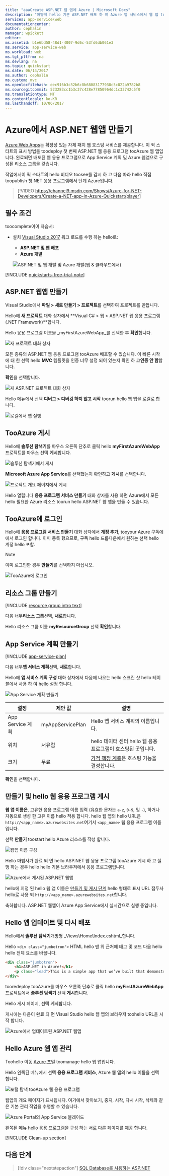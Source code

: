 ```yaml
---
title: "aaaCreate ASP.NET 웹 앱에 Azure | Microsoft Docs"
description: "어떻게 hello 기본 ASP.NET 배포 하 여 Azure 앱 서비스에서 웹 앱 toorun 웹 앱에 알아봅니다."
services: app-service\web
documentationcenter: 
author: cephalin
manager: wpickett
editor: 
ms.assetid: b1e6bd58-48d1-4007-9d6c-53fd6db061e3
ms.service: app-service-web
ms.workload: web
ms.tgt_pltfrm: na
ms.devlang: na
ms.topic: quickstart
ms.date: 06/14/2017
ms.author: cephalin
ms.custom: mvc
ms.openlocfilehash: eec916b3c32b6c8b68083177938c5c822a9782b8
ms.sourcegitcommit: 523283cc1b3c37c428e77850964dc1c33742c5f0
ms.translationtype: MT
ms.contentlocale: ko-KR
ms.lasthandoff: 10/06/2017
---
```

# <a name="create-an-aspnet-web-app-in-azure"></a>Azure에서 ASP.NET 웹앱 만들기

[Azure Web Apps](https://docs.microsoft.com/azure/app-service-web/app-service-web-overview)는 확장성 있는 자체 패치 웹 호스팅 서비스를 제공합니다.  이 퀵 스타트의 표시 방법을 toodeploy 첫 번째 ASP.NET 웹 응용 프로그램 tooAzure 웹 앱입니다. 완료되면 배포된 웹 응용 프로그램으로 App Service 계획 및 Azure 웹앱으로 구성된 리소스 그룹을 갖습니다.

작업에서이 퀵 스타트의 hello 비디오 toosee를 감시 하 고 다음 따라 hello 직접 toopublish 첫.NET 응용 프로그램에서 단계 Azure입니다.

> [!VIDEO https://channel9.msdn.com/Shows/Azure-for-NET-Developers/Create-a-NET-app-in-Azure-Quickstart/player]

## <a name="prerequisites"></a>필수 조건

toocomplete이이 자습서:

* 설치 [Visual Studio 2017](https://www.visualstudio.com/downloads/) 워크 로드를 수행 하는 hello로:
    - **ASP.NET 및 웹 배포**
    - **Azure 개발**

    ![ASP.NET 및 웹 개발 및 Azure 개발(웹 & 클라우드에서)](media/app-service-web-tutorial-dotnet-sqldatabase/workloads.png)

[!INCLUDE [quickstarts-free-trial-note](../../includes/quickstarts-free-trial-note.md)]

## <a name="create-an-aspnet-web-app"></a>ASP.NET 웹앱 만들기

Visual Studio에서 **파일 > 새로 만들기 > 프로젝트**를 선택하여 프로젝트를 만듭니다. 

Hello에 **새 프로젝트** 대화 상자에서 **Visual C# > 웹 > ASP.NET 웹 응용 프로그램 (.NET Framework)**합니다.

Hello 응용 프로그램 이름을 _myFirstAzureWebApp_를 선택한 후 **확인**합니다.
   
![새 프로젝트 대화 상자](./media/app-service-web-get-started-dotnet/new-project.png)

모든 종류의 ASP.NET 웹 응용 프로그램 tooAzure 배포할 수 있습니다. 이 빠른 시작에 대 한 선택 hello **MVC** 템플릿을 인증 너무 설정 되어 있는지 확인 하 고**인증 안 함**합니다.
      
**확인**을 선택합니다.

![새 ASP.NET 프로젝트 대화 상자](./media/app-service-web-get-started-dotnet/select-mvc-template.png)

Hello 메뉴에서 선택 **디버그 > 디버깅 하지 않고 시작** toorun hello 웹 앱을 로컬로 합니다.

![로컬에서 앱 실행](./media/app-service-web-get-started-dotnet/local-web-app.png)

## <a name="publish-tooazure"></a>TooAzure 게시

Hello에 **솔루션 탐색기**를 마우스 오른쪽 단추로 클릭 hello **myFirstAzureWebApp** 프로젝트를 마우스 선택 **게시**합니다.

![솔루션 탐색기에서 게시](./media/app-service-web-get-started-dotnet/solution-explorer-publish.png)

**Microsoft Azure App Service**를 선택했는지 확인하고 **게시**를 선택합니다.

![프로젝트 개요 페이지에서 게시](./media/app-service-web-get-started-dotnet/publish-to-app-service.png)

Hello 열립니다 **응용 프로그램 서비스 만들기** 대화 상자를 사용 하면 Azure에서 모든 hello 필요한 Azure 리소스 toorun hello ASP.NET 웹 앱을 만들 수 있습니다.

## <a name="sign-in-tooazure"></a>TooAzure에 로그인

Hello에 **응용 프로그램 서비스 만들기** 대화 상자에서 **계정 추가**, tooyour Azure 구독에에서 로그인 합니다. 이미 등록 했으므로, 구독 hello 드롭다운에서 원하는 선택 hello 계정 hello 포함.

> [!NOTE]
> 이미 로그인한 경우 **만들기**를 선택하지 마십시오.
>
>
   
![TooAzure에 로그인](./media/app-service-web-get-started-dotnet/sign-in-azure.png)

## <a name="create-a-resource-group"></a>리소스 그룹 만들기

[!INCLUDE [resource group intro text](../../includes/resource-group.md)]

다음 너무**리소스 그룹**선택, **새로**합니다.

Hello 리소스 그룹 이름 **myResourceGroup** 선택 **확인**합니다.

## <a name="create-an-app-service-plan"></a>App Service 계획 만들기

[!INCLUDE [app-service-plan](../../includes/app-service-plan.md)]

다음 너무**앱 서비스 계획**선택, **새로**합니다. 

Hello에 **앱 서비스 계획 구성** 대화 상자에서 다음에 나오는 hello 스크린 샷 hello 테이블에서 사용 하 여 hello 설정 합니다.

![App Service 계획 만들기](./media/app-service-web-get-started-dotnet/configure-app-service-plan.png)

| 설정 | 제안 값 | 설명 |
|-|-|-|
|App Service 계획| myAppServicePlan | Hello 앱 서비스 계획의 이름입니다. |
| 위치 | 서유럽 | hello 데이터 센터 hello 웹 응용 프로그램이 호스팅된 곳입니다. |
| 크기 | 무료 | [가격 책정 계층](https://azure.microsoft.com/pricing/details/app-service/)은 호스팅 기능을 결정합니다. |

**확인**을 선택합니다.

## <a name="create-and-publish-hello-web-app"></a>만들기 및 hello 웹 응용 프로그램 게시

**웹 앱 이름은**, 고유한 응용 프로그램 이름 입력 (유효한 문자는 `a-z`, `0-9`, 및 `-`), 하거나 자동으로 생성 한 고유 이름 hello 적용 합니다. hello 웹 앱의 hello URL은 `http://<app_name>.azurewebsites.net`여기서 `<app_name>` 웹 응용 프로그램 이름입니다.

선택 **만들기** toostart hello Azure 리소스를 작성 합니다.

![웹앱 이름 구성](./media/app-service-web-get-started-dotnet/web-app-name.png)

Hello 마법사가 완료 되 면 hello ASP.NET 웹 응용 프로그램 tooAzure 게시 하 고 실행 하는 경우 hello hello 기본 브라우저에서 응용 프로그램입니다.

![Azure에서 게시된 ASP.NET 웹앱](./media/app-service-web-get-started-dotnet/published-azure-web-app.png)

hello에 지정 된 hello 웹 앱 이름은 [만들기 및 게시 단계](#create-and-publish-the-web-app) hello 형태로 표시 URL 접두사 hello로 사용 되 `http://<app_name>.azurewebsites.net`합니다.

축하합니다. ASP.NET 웹앱이 Azure App Service에서 실시간으로 실행 중입니다.

## <a name="update-hello-app-and-redeploy"></a>Hello 앱 업데이트 및 다시 배포

Hello에서 **솔루션 탐색기**개방형 _Views\Home\Index.cshtml_합니다.

Hello `<div class="jumbotron">` HTML hello 맨 위 근처에 태그 및 코드 다음 hello hello 전체 요소를 바꿉니다.

```HTML
<div class="jumbotron">
    <h1>ASP.NET in Azure!</h1>
    <p class="lead">This is a simple app that we’ve built that demonstrates how toodeploy a .NET app tooAzure App Service.</p>
</div>
```

tooredeploy tooAzure를 마우스 오른쪽 단추로 클릭 hello **myFirstAzureWebApp** 프로젝트에서 **솔루션 탐색기** 선택 **게시**합니다.

Hello 게시 페이지, 선택 **게시**합니다.

게시에는 다음이 완료 되 면 Visual Studio hello 웹 앱의 브라우저 toohello URL을 시작 합니다.

![Azure에서 업데이트된 ASP.NET 웹앱](./media/app-service-web-get-started-dotnet/updated-azure-web-app.png)

## <a name="manage-hello-azure-web-app"></a>Hello Azure 웹 앱 관리

Toohello 이동 <a href="https://portal.azure.com" target="_blank">Azure 포털</a> toomanage hello 웹 앱입니다.

Hello 왼쪽된 메뉴에서 선택 **응용 프로그램 서비스**, Azure 웹 앱의 hello 이름을 선택 합니다.

![포털 탐색 tooAzure 웹 응용 프로그램](./media/app-service-web-get-started-dotnet/access-portal.png)

웹앱의 개요 페이지가 표시됩니다. 여기에서 찾아보기, 중지, 시작, 다시 시작, 삭제와 같은 기본 관리 작업을 수행할 수 있습니다. 

![Azure Portal의 App Service 블레이드](./media/app-service-web-get-started-dotnet/web-app-blade.png)

왼쪽된 메뉴 hello 응용 프로그램을 구성 하는 서로 다른 페이지를 제공 합니다. 

[!INCLUDE [Clean-up section](../../includes/clean-up-section-portal.md)]

## <a name="next-steps"></a>다음 단계

> [!div class="nextstepaction"]
> [SQL Database를 사용하는 ASP.NET](app-service-web-tutorial-dotnet-sqldatabase.md)
